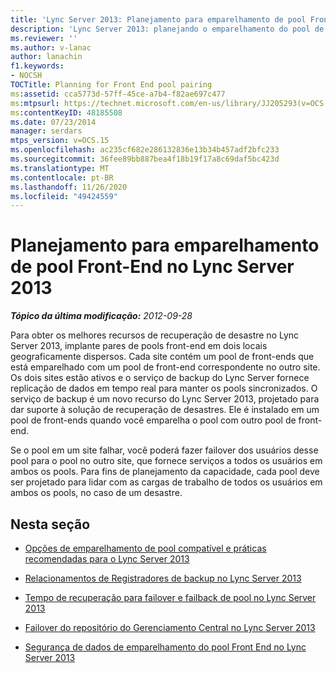 ```yaml
---
title: 'Lync Server 2013: Planejamento para emparelhamento de pool Front-End'
description: 'Lync Server 2013: planejando o emparelhamento do pool de front-ends.'
ms.reviewer: ''
ms.author: v-lanac
author: lanachin
f1.keywords:
- NOCSH
TOCTitle: Planning for Front End pool pairing
ms:assetid: cca5773d-57ff-45ce-a7b4-f82ae697c477
ms:mtpsurl: https://technet.microsoft.com/en-us/library/JJ205293(v=OCS.15)
ms:contentKeyID: 48185508
ms.date: 07/23/2014
manager: serdars
mtps_version: v=OCS.15
ms.openlocfilehash: ac235cf682e286132836e13b34b457adf2bfc233
ms.sourcegitcommit: 36fee89bb887bea4f18b19f17a8c69daf5bc423d
ms.translationtype: MT
ms.contentlocale: pt-BR
ms.lasthandoff: 11/26/2020
ms.locfileid: "49424559"
---
```

# <a name="planning-for-front-end-pool-pairing-in-lync-server-2013"></a>Planejamento para emparelhamento de pool Front-End no Lync Server 2013

<div data-xmlns="http://www.w3.org/1999/xhtml">

<div class="topic" data-xmlns="http://www.w3.org/1999/xhtml" data-msxsl="urn:schemas-microsoft-com:xslt" data-cs="https://msdn.microsoft.com/">

<div data-asp="https://msdn2.microsoft.com/asp">



</div>

<div id="mainSection">

<div id="mainBody">

<span> </span>

_**Tópico da última modificação:** 2012-09-28_

Para obter os melhores recursos de recuperação de desastre no Lync Server 2013, implante pares de pools front-end em dois locais geograficamente dispersos. Cada site contém um pool de front-ends que está emparelhado com um pool de front-end correspondente no outro site. Os dois sites estão ativos e o serviço de backup do Lync Server fornece replicação de dados em tempo real para manter os pools sincronizados. O serviço de backup é um novo recurso do Lync Server 2013, projetado para dar suporte à solução de recuperação de desastres. Ele é instalado em um pool de front-ends quando você emparelha o pool com outro pool de front-end.

Se o pool em um site falhar, você poderá fazer failover dos usuários desse pool para o pool no outro site, que fornece serviços a todos os usuários em ambos os pools. Para fins de planejamento da capacidade, cada pool deve ser projetado para lidar com as cargas de trabalho de todos os usuários em ambos os pools, no caso de um desastre.

<div>

## <a name="in-this-section"></a>Nesta seção

  - [Opções de emparelhamento de pool compatível e práticas recomendadas para o Lync Server 2013](lync-server-2013-supported-pool-pairing-options-and-best-practices.md)

  - [Relacionamentos de Registradores de backup no Lync Server 2013](lync-server-2013-backup-registrar-relationships.md)

  - [Tempo de recuperação para failover e failback de pool no Lync Server 2013](lync-server-2013-recovery-time-for-pool-failover-and-pool-failback.md)

  - [Failover do repositório do Gerenciamento Central no Lync Server 2013](lync-server-2013-central-management-store-failover.md)

  - [Segurança de dados de emparelhamento do pool Front End no Lync Server 2013](lync-server-2013-front-end-pool-pairing-data-security.md)

</div>

</div>

<span> </span>

</div>

</div>

</div>

